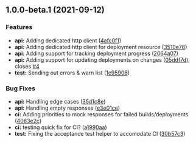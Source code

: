 ## 1.0.0-beta.1 (2021-09-12)


### Features

* **api:** Adding dedicated http client ([4afc0f1](https://github.com/tckb/terraform-provider-sapcc/commit/4afc0f13068fd47f746b72b84d22f979405626d7))
* **api:** Adding dedicated http client for deployment resource ([3510e78](https://github.com/tckb/terraform-provider-sapcc/commit/3510e78a7015f9cbedb17503500036392e9474b9))
* **api:** Adding support for tracking deployment progress ([2064a07](https://github.com/tckb/terraform-provider-sapcc/commit/2064a07cf478c0522519e0012609c99524a04664))
* **api:** Adding support for updating deployments on changes ([05ddf7d](https://github.com/tckb/terraform-provider-sapcc/commit/05ddf7df80699ae4c4464d6996772ae5c84f4ef2)), closes [#4](https://github.com/tckb/terraform-provider-sapcc/issues/4)
* **test:** Sending out errors & warn list ([1c95906](https://github.com/tckb/terraform-provider-sapcc/commit/1c959069a473aef4b63d22bc1a04b9367ef82fe8))


### Bug Fixes

* **api:** Handling edge cases ([35d1c8e](https://github.com/tckb/terraform-provider-sapcc/commit/35d1c8e5cbdbb42e3823bab95541820d6e04e838))
* **api:** Handling empty responses ([e3e01ce](https://github.com/tckb/terraform-provider-sapcc/commit/e3e01ceba8a00e7d371ad1f27b20a081671c92e2))
* **ci:** Adding priorities to mock responses for failed builds/deployments ([4083e2c](https://github.com/tckb/terraform-provider-sapcc/commit/4083e2c36d720b7368fcea3d837d4f0419063ec2))
* **ci:** testing quick fix for CI? ([a1990aa](https://github.com/tckb/terraform-provider-sapcc/commit/a1990aa08e778bd047fd9d6def65ba9b8af86511))
* **test:** Fixing the acceptance test helper to accomodate CI ([30b57c3](https://github.com/tckb/terraform-provider-sapcc/commit/30b57c307e3e2879e6c5e07c09907a6bdeb22977))
